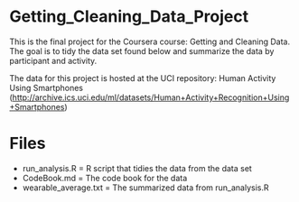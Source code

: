 # Getting_Cleaning_Data_Project
This is the final project for the Coursera course: Getting and Cleaning Data. The goal is to tidy the data set found below and 
summarize the data by participant and activity.

The data for this project is hosted at the UCI repository: Human Activity Using Smartphones
(http://archive.ics.uci.edu/ml/datasets/Human+Activity+Recognition+Using+Smartphones)

# Files
* run_analysis.R = R script that tidies the data from the data set
* CodeBook.md = The code book for the data
* wearable_average.txt = The summarized data from run_analysis.R
